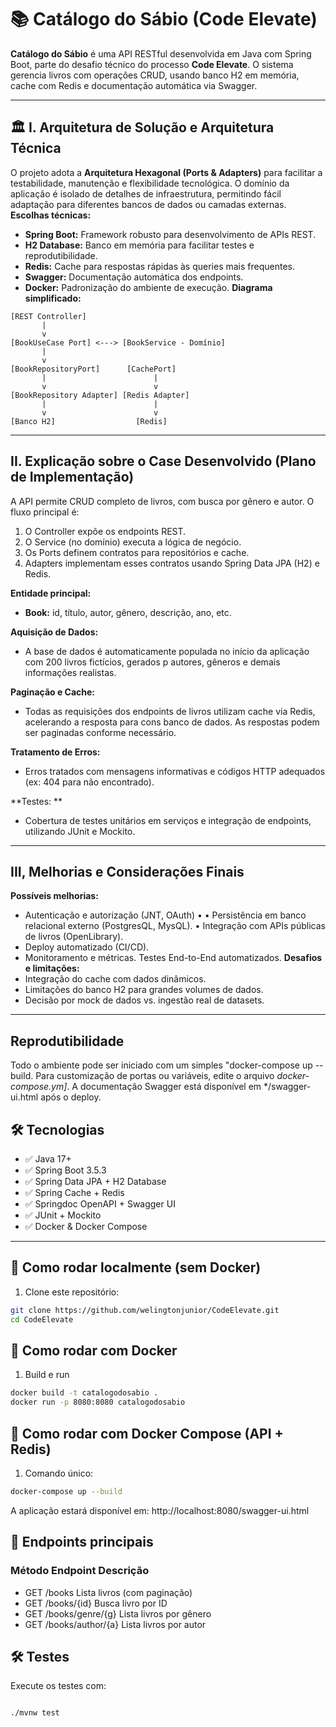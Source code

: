 # 📚 Catálogo do Sábio (Code Elevate)

**Catálogo do Sábio** é uma API RESTful desenvolvida em Java com Spring Boot, parte do desafio técnico do processo **Code Elevate**. O sistema gerencia livros com operações CRUD, usando banco H2 em memória, cache com Redis e documentação automática via Swagger.

---
## 🏛️ I. Arquitetura de Solução e Arquitetura Técnica
O projeto adota a **Arquitetura Hexagonal (Ports & Adapters)** para facilitar a testabilidade, manutenção e flexibilidade tecnológica.
O domínio da aplicação é isolado de detalhes de infraestrutura, permitindo fácil adaptação para diferentes bancos de dados ou camadas externas.
**Escolhas técnicas:**
- **Spring Boot:** Framework robusto
para desenvolvimento de APIs REST.
- **H2 Database:** Banco em memória para facilitar testes e reprodutibilidade.
- **Redis:** Cache para respostas rápidas às queries mais frequentes.
- **Swagger:** Documentação automática dos endpoints.
- **Docker:** Padronização do ambiente de execução.
**Diagrama simplificado:**

```
[REST Controller]
       |
       v
[BookUseCase Port] <---> [BookService - Domínio]
       |
       v
[BookRepositoryPort]      [CachePort]
       |                        |
       v                        v
[BookRepository Adapter] [Redis Adapter]
       |                        |
       v                        v
[Banco H2]                  [Redis]
```

---

## II. Explicação sobre o Case Desenvolvido (Plano de Implementação)

A API permite CRUD completo de livros, com busca por gênero e autor.
O fluxo principal é:
1. O Controller expõe os endpoints REST.
2. O Service (no domínio) executa a lógica de negócio.
3. Os Ports definem contratos para repositórios e cache.
4. Adapters implementam esses contratos usando Spring Data JPA (H2) e Redis.

**Entidade principal:**
- **Book:** id, título, autor, gênero, descrição, ano, etc.

**Aquisição de Dados:**
- A base de dados é automaticamente populada no início da aplicação com 200 livros fictícios, gerados p autores, gêneros e demais informações realistas.

**Paginação e Cache:**
- Todas as requisições dos endpoints de livros utilizam cache via Redis, acelerando a resposta para cons banco de dados. As respostas podem ser paginadas conforme necessário.

**Tratamento de Erros:**
- Erros tratados com mensagens informativas e códigos HTTP adequados (ex: 404 para não encontrado).

**Testes: **
- Cobertura de testes unitários em serviços e integração de endpoints, utilizando JUnit e Mockito.

---

## III, Melhorias e Considerações Finais
**Possíveis melhorias:**
- Autenticação e autorização (JNT, OAuth) •
• Persistência em banco relacional externo (PostgresQL, MysQL).
• Integração com APIs públicas de livros (OpenLibrary).
- Deploy automatizado (CI/CD).
- Monitoramento e métricas.
Testes End-to-End automatizados.
**Desafios e limitações:**
- Integração do cache com dados dinâmicos.
- Limitações do banco H2 para grandes volumes de dados.
- Decisão por mock de dados vs. ingestão real de datasets.
---

## Reprodutibilidade
Todo o ambiente pode ser iniciado com um simples "docker-compose up --build.
Para customização de portas ou variáveis, edite o arquivo *docker-compose.ym]*.
A documentação Swagger está disponível em
*/swagger-ui.html após o deploy.

## 🛠️ Tecnologias

- ✅ Java 17+
- ✅ Spring Boot 3.5.3
- ✅ Spring Data JPA + H2 Database
- ✅ Spring Cache + Redis
- ✅ Springdoc OpenAPI + Swagger UI
- ✅ JUnit + Mockito
- ✅ Docker & Docker Compose

---

## 🚀 Como rodar localmente (sem Docker)

1. Clone este repositório:

```bash
git clone https://github.com/welingtonjunior/CodeElevate.git
cd CodeElevate
```

## 🐳 Como rodar com Docker
1. Build e run

```bash
docker build -t catalogodosabio .
docker run -p 8080:8080 catalogodosabio
```

## 🧱 Como rodar com Docker Compose (API + Redis)
1. Comando único:
```bash
docker-compose up --build
```
A aplicação estará disponível em: http://localhost:8080/swagger-ui.html

## 🔗 Endpoints principais
### Método	Endpoint	Descrição
- GET	/books	Lista livros (com paginação)
- GET	/books/{id}	Busca livro por ID
- GET	/books/genre/{g}	Lista livros por gênero
- GET	/books/author/{a}	Lista livros por autor

## 🛠️ Testes
Execute os testes com:

```bash

./mvnw test
```